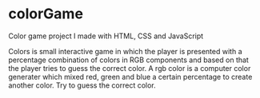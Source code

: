 # colorGame
Color game project I made with HTML, CSS and JavaScript

Colors is small interactive game in which the player is presented with a percentage 
combination of colors in RGB components and based on that the player tries to guess the correct color. 
A rgb color is a computer color generater which mixed red, green and blue a certain percentage to create 
another color. Try to guess the correct color. 
